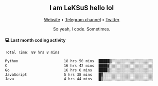<h2 align="center">I am LeKSuS hello lol</h2>
<div align="center">
  <a href="https://leksus.net">Website</a> •
  <a href="https://t.me/leksus_was_here">Telegram channel</a> •
  <a href="https://twitter.com/___LeKSuS___">Twitter</a>
</div>
<p align="center">So yeah, I code. Sometimes.</p>

#### :computer: Last month coding activity
<!--START_SECTION:waka-->

```txt
Total Time: 89 hrs 8 mins

Python                     18 hrs 50 mins  █████▒░░░░░░░░░░░░░░░░░░░   21.03 %
C                          16 hrs 42 mins  ████▓░░░░░░░░░░░░░░░░░░░░   18.65 %
Go                         16 hrs 6 mins   ████▒░░░░░░░░░░░░░░░░░░░░   17.97 %
JavaScript                 5 hrs 38 mins   █▓░░░░░░░░░░░░░░░░░░░░░░░   06.29 %
Java                       4 hrs 44 mins   █▒░░░░░░░░░░░░░░░░░░░░░░░   05.30 %
```

<!--END_SECTION:waka-->

<!-- flag{4_l0t_0f_1nter35t1ng_th1ng5_4r3_1n_publ1c_d0m41n} -->
